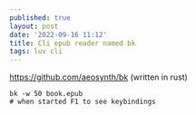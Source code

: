 ```yaml
---
published: true
layout: post
date: '2022-09-16 11:12'
title: Cli epub reader named bk
tags: luv cli 
---
```

<https://github.com/aeosynth/bk> (written in rust)

    bk -w 50 book.epub
    # when started F1 to see keybindings
